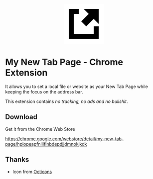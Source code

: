 <p align="center">
  <img src="./resources/icon128.png" width="128" height="128" />
</p>

# My New Tab Page - Chrome Extension

It allows you to set a local file or website as your New Tab Page while keeping the focus on the address bar.

This extension contains _no tracking, no ads and no bullshit_.

## Download

Get it from the Chrome Web Store

https://chrome.google.com/webstore/detail/my-new-tab-page/hplopeapfnliiflnbdepdjjdmnokjkdk

## Thanks

-   Icon from [Octicons](https://octicons.github.com/)
